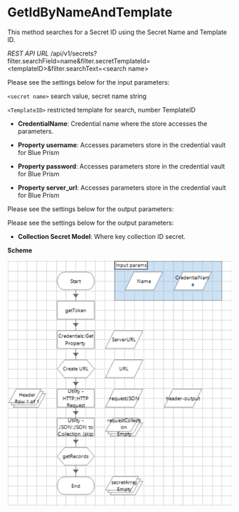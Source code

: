 [title]: # (GetIdByNameAndTemplate)
[tags]: # (getidbynameandtemplate)
[priority]: # (203)
# GetIdByNameAndTemplate

This method searches for a Secret ID using the Secret Name and Template ID.

*REST API
URL* /api/v1/secrets?filter.searchField=name&filter.secretTemplateId=\<templateID\>&filter.searchText=\<search
name\>

Please see the settings below for the input parameters:

`<secret name>` search value, secret name string

`<TemplateID>` restricted template for search, number TemplateID

   * __CredentialName__: Credential name where the store accesses the parameters.

   * __Property username__: Accesses parameters store in the credential vault for Blue Prism

   * __Property password__: Accesses parameters store in the credential vault for Blue Prism

   * __Property server_url__: Accesses parameters store in the credential vault for Blue Prism

Please see the settings below for the output parameters:

Please see the settings below for the output parameters:

   * __Collection Secret Model__: Where key collection ID secret.

__Scheme__

   ![GetUsernameById](../images/8.png)